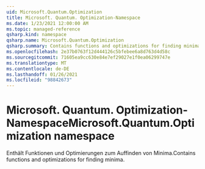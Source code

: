 ```yaml
---
uid: Microsoft.Quantum.Optimization
title: Microsoft. Quantum. Optimization-Namespace
ms.date: 1/23/2021 12:00:00 AM
ms.topic: managed-reference
qsharp.kind: namespace
qsharp.name: Microsoft.Quantum.Optimization
qsharp.summary: Contains functions and optimizations for finding minima.
ms.openlocfilehash: 2e37b0763f12d444126c5bfebee6a8d763d4d58c
ms.sourcegitcommit: 71605ea9cc630e84e7ef29027e1f0ea06299747e
ms.translationtype: MT
ms.contentlocale: de-DE
ms.lasthandoff: 01/26/2021
ms.locfileid: "98842673"
---
```

# <a name="microsoftquantumoptimization-namespace"></a><span data-ttu-id="c5552-102">Microsoft. Quantum. Optimization-Namespace</span><span class="sxs-lookup"><span data-stu-id="c5552-102">Microsoft.Quantum.Optimization namespace</span></span>

<span data-ttu-id="c5552-103">Enthält Funktionen und Optimierungen zum Auffinden von Minima.</span><span class="sxs-lookup"><span data-stu-id="c5552-103">Contains functions and optimizations for finding minima.</span></span>

